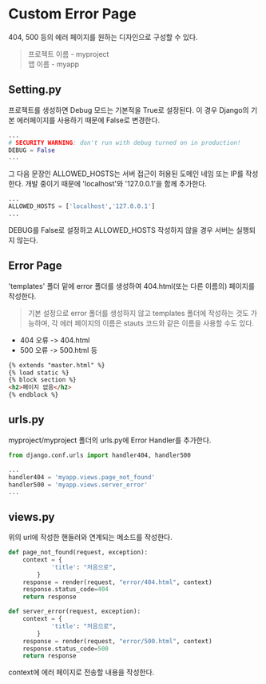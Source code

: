 # Custom Error Page

404, 500 등의 에러 페이지를 원하는 디자인으로 구성할 수 있다.
> 프로젝트 이름 - myproject<br>
앱 이름 - myapp<br>

## Setting.py
프로젝트를 생성하면 Debug 모드는 기본적을 True로 설정된다. 이 경우 Django의 기본 에러페이지를 사용하기 때문에 False로 변경한다.
```python
...
# SECURITY WARNING: don't run with debug turned on in production!
DEBUG = False
...
```

그 다음 문장인 ALLOWED_HOSTS는 서버 접근이 허용된 도메인 네임 또는 IP를 작성한다. 개발 중이기 때문에 'localhost'와 '127.0.0.1'을 함께 추가한다.
```python
...
ALLOWED_HOSTS = ['localhost','127.0.0.1']
...
```

DEBUG를 False로 설정하고 ALLOWED_HOSTS 작성하지 않을 경우 서버는 실행되지 않는다.

## Error Page
'templates' 폴더 밑에 error 폴더를 생성하여 404.html(또는 다른 이름의) 페이지를 작성한다. 
> 기본 설정으로 error 폴더를 생성하지 않고 templates 폴더에 작성하는 것도 가능하며, 각 에러 페이지의 이름은 stauts 코드와 같은 이름을 사용할 수도 있다.
 - 404 오류 -> 404.html<br>
 - 500 오류 -> 500.html 등

```html
{% extends "master.html" %}
{% load static %}
{% block section %}
<h2>페이지 없음</h2>
{% endblock %}
```

## urls.py
myproject/myproject 폴더의 urls.py에 Error Handler를 추가한다.
```python
from django.conf.urls import handler404, handler500

...
handler404 = 'myapp.views.page_not_found'
handler500 = 'myapp.views.server_error'
...
```

## views.py
위의 url에 작성한 핸들러와 연계되는 메소드를 작성한다.

```python
def page_not_found(request, exception):
    context = {
            'title': "처음으로",
        }
    response = render(request, "error/404.html", context)
    response.status_code=404
    return response

def server_error(request, exception):
    context = {
            'title': "처음으로",
        }
    response = render(request, "error/500.html", context)
    response.status_code=500
    return response
```
context에 에러 페이지로 전송할 내용을 작성한다.


